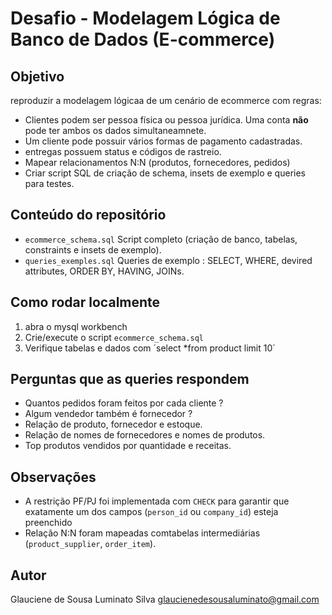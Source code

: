 # Desafio - Modelagem Lógica de Banco de Dados (E-commerce)
## Objetivo
reproduzir a modelagem lógicaa de um cenário de ecommerce com regras:
- Clientes podem ser pessoa física ou pessoa jurídica. Uma conta **não** pode ter ambos os dados simultaneamnete.
- Um cliente pode possuir vários formas de pagamento cadastradas.
- entregas possuem status e códigos de rastreio.
- Mapear relacionamentos N:N (produtos, fornecedores, pedidos)
- Criar script SQL de criação de schema, insets de exemplo e queries para testes.

## Conteúdo do repositório 
- `ecommerce_schema.sql` Script completo (criação de banco, tabelas, constraints e insets de exemplo).
- `queries_exemples.sql` Queries de exemplo : SELECT, WHERE, devired attributes,  ORDER BY, HAVING, JOINs.

## Como rodar localmente 
1. abra o mysql workbench
2. Crie/execute o script `ecommerce_schema.sql`
3. Verifique tabelas e dados com ´select *from product limit 10´

## Perguntas que as queries respondem
- Quantos pedidos foram feitos por cada cliente ?
- Algum vendedor também é fornecedor ?
- Relação de produto, fornecedor e estoque.
- Relação de nomes de fornecedores e nomes de produtos.
- Top produtos vendidos por quantidade e receitas.

## Observações 
- A restrição PF/PJ foi implementada com `CHECK` para garantir que exatamente um dos campos (`person_id` ou `company_id`) esteja preenchido
- Relação N:N foram mapeadas comtabelas intermediárias (`product_supplier`, `order_item`).

## Autor
Glauciene de Sousa Luminato Silva
glaucienedesousaluminato@gmail.com
  ##
